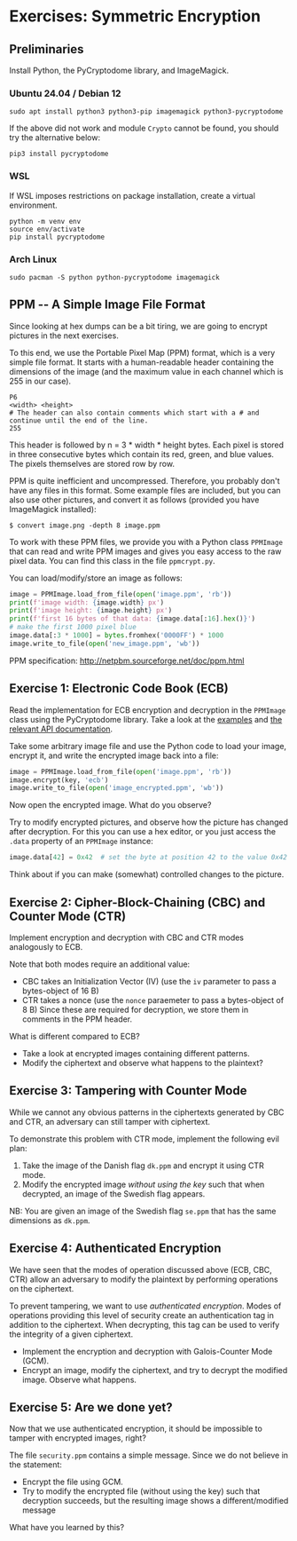 # Exercises: Symmetric Encryption


## Preliminaries

Install Python, the PyCryptodome library, and ImageMagick.

### Ubuntu 24.04 / Debian 12

```
sudo apt install python3 python3-pip imagemagick python3-pycryptodome
```

If the above did not work and module `Crypto` cannot be found, you should try the alternative below:

```
pip3 install pycryptodome
```
### WSL

If WSL imposes restrictions on package installation, create a virtual environment.

```
python -m venv env
source env/activate
pip install pycryptodome
```

### Arch Linux

```
sudo pacman -S python python-pycryptodome imagemagick
```

## PPM -- A Simple Image File Format

Since looking at hex dumps can be a bit tiring, we are going to encrypt
pictures in the next exercises.

To this end, we use the Portable Pixel Map (PPM) format, which is a very simple
file format.
It starts with a human-readable header containing the dimensions of the image
(and the maximum value in each channel which is 255 in our case).
```
P6
<width> <height>
# The header can also contain comments which start with a # and continue until the end of the line.
255
```
This header is followed by n = 3 * width * height bytes.  Each pixel is stored
in three consecutive bytes which contain its red, green, and blue values.  The
pixels themselves are stored row by row.

PPM is quite inefficient and uncompressed.  Therefore, you probably don't have
any files in this format.  Some example files are included, but you can also
use other pictures, and convert it as follows (provided you have ImageMagick
installed):
```
$ convert image.png -depth 8 image.ppm
```

To work with these PPM files, we provide you with a Python class `PPMImage`
that can read and write PPM images and gives you easy access to the raw pixel
data.  You can find this class in the file `ppmcrypt.py`.

You can load/modify/store an image as follows:
```python
image = PPMImage.load_from_file(open('image.ppm', 'rb'))
print(f'image width: {image.width} px')
print(f'image height: {image.height} px')
print(f'first 16 bytes of that data: {image.data[:16].hex()}')
# make the first 1000 pixel blue
image.data[:3 * 1000] = bytes.fromhex('0000FF') * 1000
image.write_to_file(open('new_image.ppm', 'wb'))
```

PPM specification: http://netpbm.sourceforge.net/doc/ppm.html


## Exercise 1: Electronic Code Book (ECB)

Read the implementation for ECB encryption and decryption in the `PPMImage` class
using the PyCryptodome library.  Take a look at the
[examples](https://pycryptodome.readthedocs.io/en/latest/src/examples.html#encrypt-data-with-aes)
and [the relevant API
documentation](https://pycryptodome.readthedocs.io/en/latest/src/cipher/classic.html).

Take some arbitrary image file and use the Python code to load your image,
encrypt it, and write the encrypted image back into a file:
```python
image = PPMImage.load_from_file(open('image.ppm', 'rb'))
image.encrypt(key, 'ecb')
image.write_to_file(open('image_encrypted.ppm', 'wb'))
```

Now open the encrypted image. What do you observe?

Try to modify encrypted pictures, and observe how the picture has changed after decryption.
For this you can use a hex editor, or you just access the `.data` property of
an `PPMImage` instance:
```python
image.data[42] = 0x42  # set the byte at position 42 to the value 0x42
```

Think about if you can make (somewhat) controlled changes to the picture.


## Exercise 2: Cipher-Block-Chaining (CBC) and Counter Mode (CTR)

Implement encryption and decryption with CBC and CTR modes analogously to ECB.

Note that both modes require an additional value:
- CBC takes an Initialization Vector (IV) (use the `iv` parameter to pass a bytes-object of 16 B)
- CTR takes a nonce (use the `nonce` paraemeter to pass a bytes-object of 8 B)
Since these are required for decryption, we store them in comments in the PPM
header.

What is different compared to ECB?
- Take a look at encrypted images containing different patterns.
- Modify the ciphertext and observe what happens to the plaintext?


## Exercise 3: Tampering with Counter Mode

While we cannot any obvious patterns in the ciphertexts generated by CBC and
CTR, an adversary can still tamper with ciphertext.

To demonstrate this problem with CTR mode, implement the following evil plan:

1. Take the image of the Danish flag `dk.ppm` and encrypt it using CTR mode.
2. Modify the encrypted image *without using the key* such that when decrypted,
   an image of the Swedish flag appears.

NB: You are given an image of the Swedish flag `se.ppm` that has the same
dimensions as `dk.ppm`.


## Exercise 4: Authenticated Encryption

We have seen that the modes of operation discussed above (ECB, CBC, CTR) allow
an adversary to modify the plaintext by performing operations on the
ciphertext.

To prevent tampering, we want to use *authenticated encryption*.  Modes of
operations providing this level of security create an authentication tag in
addition to the ciphertext.  When decrypting, this tag can be used to verify
the integrity of a given ciphertext.

- Implement the encryption and decryption with Galois-Counter Mode (GCM).
- Encrypt an image, modify the ciphertext, and try to decrypt the modified
  image. Observe what happens.


## Exercise 5: Are we done yet?

Now that we use authenticated encryption, it should be impossible to tamper
with encrypted images, right?

The file `security.ppm` contains a simple message.
Since we do not believe in the statement:

- Encrypt the file using GCM.
- Try to modify the encrypted file (without using the key) such that decryption
  succeeds, but the resulting image shows a different/modified message

What have you learned by this?


